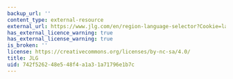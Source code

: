 ```yaml
---
backup_url: ''
content_type: external-resource
external_url: https://www.jlg.com/en/region-language-selector?Cookie=language
has_external_licence_warning: true
has_external_license_warning: true
is_broken: ''
license: https://creativecommons.org/licenses/by-nc-sa/4.0/
title: JLG
uid: 742f5262-48e5-48f4-a1a3-1a71796e1b7c
---
```

